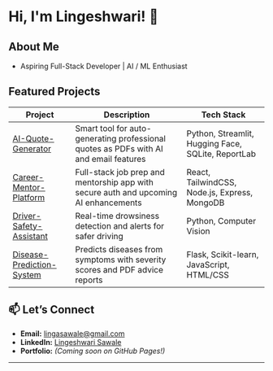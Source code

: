 # Hi, I'm Lingeshwari! 👋

##  About Me
- Aspiring Full-Stack Developer | AI / ML Enthusiast  


##  Featured Projects
| Project | Description | Tech Stack |
|--------|-------------|------------|
| [AI-Quote-Generator](https://github.com/LINGESHWARI22/AI-Quote-Generator) | Smart tool for auto-generating professional quotes as PDFs with AI and email features | Python, Streamlit, Hugging Face, SQLite, ReportLab |
| [Career-Mentor-Platform](https://github.com/LINGESHWARI22/career-mentor-platform) | Full-stack job prep and mentorship app with secure auth and upcoming AI enhancements | React, TailwindCSS, Node.js, Express, MongoDB |
| [Driver-Safety-Assistant](https://github.com/LINGESHWARI22/Driver-Safety-Assistant) | Real-time drowsiness detection and alerts for safer driving | Python, Computer Vision |
| [Disease-Prediction-System](https://github.com/LINGESHWARI22/Disease-Prediction-System) | Predicts diseases from symptoms with severity scores and PDF advice reports | Flask, Scikit-learn, JavaScript, HTML/CSS |


## 📫 Let’s Connect
- **Email:** lingasawale@gmail.com  
- **LinkedIn:** [Lingeshwari Sawale](https://www.linkedin.com/in/lingeshwari-sawale-82456033a)
- **Portfolio:** *(Coming soon on GitHub Pages!)*

---

